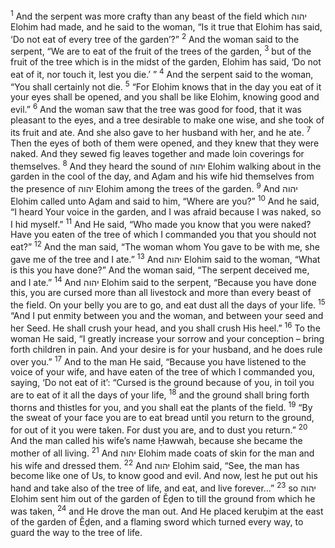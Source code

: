 <sup>1</sup> And the serpent was more crafty than any beast of the field which יהוה Elohim had made, and he said to the woman, “Is it true that Elohim has said, ‘Do not eat of every tree of the garden’?”
<sup>2</sup> And the woman said to the serpent, “We are to eat of the fruit of the trees of the garden,
<sup>3</sup> but of the fruit of the tree which is in the midst of the garden, Elohim has said, ‘Do not eat of it, nor touch it, lest you die.’ ”
<sup>4</sup> And the serpent said to the woman, “You shall certainly not die.
<sup>5</sup> “For Elohim knows that in the day you eat of it your eyes shall be opened, and you shall be like Elohim, knowing good and evil.”
<sup>6</sup> And the woman saw that the tree was good for food, that it was pleasant to the eyes, and a tree desirable to make one wise, and she took of its fruit and ate. And she also gave to her husband with her, and he ate.
<sup>7</sup> Then the eyes of both of them were opened, and they knew that they were naked. And they sewed fig leaves together and made loin coverings for themselves.
<sup>8</sup> And they heard the sound of יהוה Elohim walking about in the garden in the cool of the day, and Aḏam and his wife hid themselves from the presence of יהוה Elohim among the trees of the garden.
<sup>9</sup> And יהוה Elohim called unto Aḏam and said to him, “Where are you?”
<sup>10</sup> And he said, “I heard Your voice in the garden, and I was afraid because I was naked, so I hid myself.”
<sup>11</sup> And He said, “Who made you know that you were naked? Have you eaten of the tree of which I commanded you that you should not eat?”
<sup>12</sup> And the man said, “The woman whom You gave to be with me, she gave me of the tree and I ate.”
<sup>13</sup> And יהוה Elohim said to the woman, “What is this you have done?” And the woman said, “The serpent deceived me, and I ate.”
<sup>14</sup> And יהוה Elohim said to the serpent, “Because you have done this, you are cursed more than all livestock and more than every beast of the field. On your belly you are to go, and eat dust all the days of your life.
<sup>15</sup> “And I put enmity between you and the woman, and between your seed and her Seed. He shall crush your head, and you shall crush His heel.”
<sup>16</sup> To the woman He said, “I greatly increase your sorrow and your conception – bring forth children in pain. And your desire is for your husband, and he does rule over you.”
<sup>17</sup> And to the man He said, “Because you have listened to the voice of your wife, and have eaten of the tree of which I commanded you, saying, ‘Do not eat of it’: “Cursed is the ground because of you, in toil you are to eat of it all the days of your life,
<sup>18</sup> and the ground shall bring forth thorns and thistles for you, and you shall eat the plants of the field.
<sup>19</sup> “By the sweat of your face you are to eat bread until you return to the ground, for out of it you were taken. For dust you are, and to dust you return.”
<sup>20</sup> And the man called his wife’s name Ḥawwah, because she became the mother of all living.
<sup>21</sup> And יהוה Elohim made coats of skin for the man and his wife and dressed them.
<sup>22</sup> And יהוה Elohim said, “See, the man has become like one of Us, to know good and evil. And now, lest he put out his hand and take also of the tree of life, and eat, and live forever...”
<sup>23</sup> so יהוה Elohim sent him out of the garden of Ĕḏen to till the ground from which he was taken,
<sup>24</sup> and He drove the man out. And He placed keruḇim at the east of the garden of Ĕḏen, and a flaming sword which turned every way, to guard the way to the tree of life.
